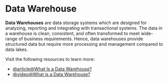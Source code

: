 # Data Warehouse

**Data Warehouses** are data storage systems which are designed for analyzing, reporting and integrating with transactional systems. The data in a warehouse is clean, consistent, and often transformed to meet wide-range of business requirements. Hence, data warehouses provide structured data but require more processing and management compared to data lakes.

Visit the following resources to learn more:

- [@article@What Is a Data Warehouse?](https://www.oracle.com/database/what-is-a-data-warehouse/)
- [@video@What is a Data Warehouse?](https://www.youtube.com/watch?v=k4tK2ttdSDg)